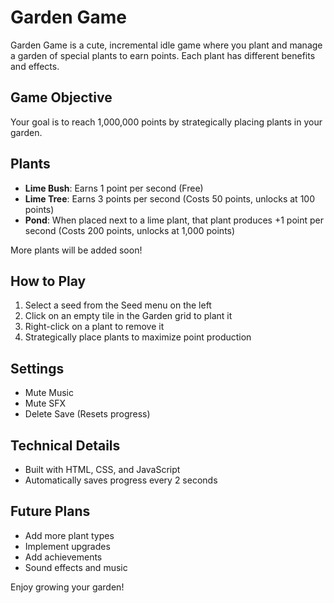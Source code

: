 # Garden Game

Garden Game is a cute, incremental idle game where you plant and manage a garden of special plants to earn points. Each plant has different benefits and effects.

## Game Objective

Your goal is to reach 1,000,000 points by strategically placing plants in your garden.

## Plants

- **Lime Bush**: Earns 1 point per second (Free)
- **Lime Tree**: Earns 3 points per second (Costs 50 points, unlocks at 100 points)
- **Pond**: When placed next to a lime plant, that plant produces +1 point per second (Costs 200 points, unlocks at 1,000 points)

More plants will be added soon!

## How to Play

1. Select a seed from the Seed menu on the left
2. Click on an empty tile in the Garden grid to plant it
3. Right-click on a plant to remove it
4. Strategically place plants to maximize point production

## Settings

- Mute Music
- Mute SFX
- Delete Save (Resets progress)

## Technical Details

- Built with HTML, CSS, and JavaScript
- Automatically saves progress every 2 seconds

## Future Plans

- Add more plant types
- Implement upgrades
- Add achievements
- Sound effects and music

Enjoy growing your garden! 